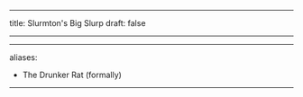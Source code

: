 
---
title: Slurmton's Big Slurp
draft: false

---

---
aliases:
  - The Drunker Rat (formally)
---
